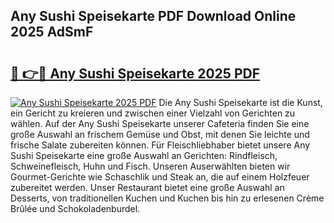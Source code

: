 ## Any Sushi Speisekarte PDF Download Online 2025 AdSmF

# <h2><a href="http://gc67sj2.nevu.top/?p=Any+Sushi+Speisekarte">🔗 👉🔴 Any Sushi Speisekarte 2025 PDF</a></h2>

[![Any Sushi Speisekarte 2025 PDF](https://i.imgur.com/dBaPXMq.png)](http://gc67sj2.nevu.top/?p=Any+Sushi+Speisekarte)
Die Any Sushi Speisekarte ist die Kunst, ein Gericht zu kreieren und zwischen einer Vielzahl von Gerichten zu wählen. Auf der Any Sushi Speisekarte unserer Cafeteria finden Sie eine große Auswahl an frischem Gemüse und Obst, mit denen Sie leichte und frische Salate zubereiten können. Für Fleischliebhaber bietet unsere Any Sushi Speisekarte eine große Auswahl an Gerichten: Rindfleisch, Schweinefleisch, Huhn und Fisch. Unseren Auserwählten bieten wir Gourmet-Gerichte wie Schaschlik und Steak an, die auf einem Holzfeuer zubereitet werden. Unser Restaurant bietet eine große Auswahl an Desserts, von traditionellen Kuchen und Kuchen bis hin zu erlesenen Crème Brûlée und Schokoladenburdel.
